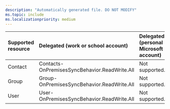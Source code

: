 ```yaml
---
description: "Automatically generated file. DO NOT MODIFY"
ms.topic: include
ms.localizationpriority: medium
---
```


| Supported resource | Delegated (work or school account) | Delegated (personal Microsoft account) | Application |
|:-|:-|:-|:-|
| Contact | Contacts-OnPremisesSyncBehavior.ReadWrite.All | Not supported. | Contacts-OnPremisesSyncBehavior.ReadWrite.All |
| Group | Group-OnPremisesSyncBehavior.ReadWrite.All | Not supported. | Group-OnPremisesSyncBehavior.ReadWrite.All |
| User | User-OnPremisesSyncBehavior.ReadWrite.All | Not supported. | User-OnPremisesSyncBehavior.ReadWrite.All |

